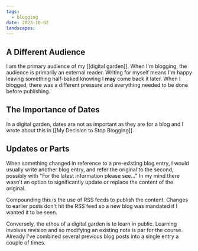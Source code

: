 ```yaml
---
tags:
  - blogging
date: 2023-10-02
landscapes: 
---
```

## A Different Audience
I am the primary audience of my [[digital garden]]. When I'm blogging, the audience is primarily an external reader. Writing for myself means I'm happy leaving something half-baked knowing I **may** come back it later. When I blogged, there was a different pressure and everything needed to be done before publishing.

## The Importance of Dates
In a digital garden, dates are not as important as they are for a blog and I wrote about this in [[My Decision to Stop Blogging]]. 

## Updates or Parts
When something changed in reference to a pre-existing blog entry, I would usually write another blog entry, and refer the original to the second, possibly with "For the latest information please see..." In my mind there wasn't an option to significantly update or replace the content of the original.

Compounding this is the use of RSS feeds to publish the content. Changes to earlier posts don't hit the RSS feed so a new blog was mandated if I wanted it to be seen.

Conversely, the ethos of a digital garden is to learn in public. Learning involves revision and so modifying an existing note is par for the course. Already I've combined several previous blog posts into a single entry a couple of times.